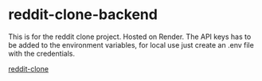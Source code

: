 # reddit-clone-backend

This is for the reddit clone project. 
Hosted on Render. 
The API keys has to be added to the environment variables, for local use just create an .env file with the credentials. 

[reddit-clone](https://github.com/4balage4/reddit-clone)
